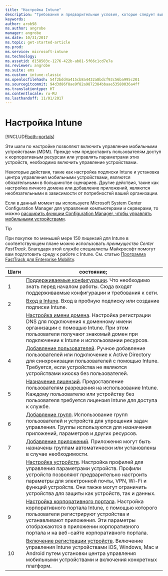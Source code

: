 ```yaml
---
title: "Настройка Intune"
description: "Требования и предварительные условия, которые следует выполнить перед использованием подписки Intune."
keywords: 
author: arob98
ms.author: angrobe
manager: angrobe
ms.date: 10/31/2017
ms.topic: get-started-article
ms.prod: 
ms.service: microsoft-intune
ms.technology: 
ms.assetid: d158503c-1276-422b-ab81-5f66c1cd7e7a
ms.reviewer: angrobe
ms.suite: ems
ms.custom: intune-classic
ms.openlocfilehash: 54f2bdd4a415cb8a4432a8bdcf93c56ba995c201
ms.sourcegitcommit: 94d3d86f8ae9f82a9872384bbaae53580036a4ff
ms.translationtype: HT
ms.contentlocale: ru-RU
ms.lasthandoff: 11/01/2017
---
```

# <a name="set-up-intune"></a>Настройка Intune

[!INCLUDE[both-portals](./includes/note-for-both-portals.md)]

Эти шаги по настройке позволяют включить управление мобильными устройствами (MDM). Прежде чем предоставить пользователям доступ к корпоративным ресурсам или управлять параметрами этих устройств, необходимо включить управление устройствами.

Некоторые действия, такие как настройка подписки Intune и установка центра управления мобильными устройствами, являются обязательными в большинстве сценариев. Другие действия, такие как настройка личного домена или добавление приложений, являются необязательными в зависимости от потребностей вашей организации.

Если в данный момент вы используете Microsoft System Center Configuration Manager для управления компьютерами и серверами, то можно [расширить функции Configuration Manager, чтобы управлять мобильными устройствами](https://docs.microsoft.com/sccm/mdm/understand/choose-between-standalone-intune-and-hybrid-mobile-device-management).

>[!TIP]
>При покупке по меньшей мере 150 лицензий для Intune в соответствующем плане можно использовать *преимущество Center FastTrack*. Благодаря этой службе специалисты Майкрософт помогут вам подготовить среду к работе с Intune. См. статью [Программа FastTrack для Enterprise Mobility](https://docs.microsoft.com/enterprise-mobility-security/Solutions/enterprise-mobility-fasttrack-program).



| Шаги | состояние;  |
| ------------- |-------------|
| 1  | [Поддерживаемые конфигурации](supported-devices-browsers.md). Что необходимо знать перед началом работы. Сюда входят поддерживаемые конфигурации и требования к сети.|
| 2 |  [Вход в Intune](account-sign-up.md). Вход в пробную подписку или создание подписки Intune. |  
| 3 | [Настройка имени домена](custom-domain-name-configure.md). Настройка регистрации DNS для подключения к доменному имени организации с помощью Intune. При этом пользователи получают знакомый домен при подключении к Intune и использовании ресурсов.  |
| 4 | [Добавление пользователей](users-add.md). Ручное добавление пользователей или подключение к Active Directory для синхронизации пользователей с помощью Intune. Требуется, если устройства не являются устройствами киоска без пользователей. |
| 5 | [Назначение лицензий](licenses-assign.md). Предоставление пользователям разрешения на использование Intune. Каждому пользователю или устройству без пользователя требуется лицензия Intune для доступа к службе.|
| 6 |  [Добавление групп](groups-add.md). Использование групп пользователей и устройств для упрощения задач управления. Группы используются для назначения приложений, параметров и других ресурсов. |
| 7 | [Добавление приложений](apps-add.md). Приложения могут быть назначены группам автоматически или установлены в случае необходимости. |
| 8 | [Настройка устройств](device-profiles.md). Настройка профилей для управления параметрами устройств. Профили устройств позволяют предварительно настроить параметры для электронной почты, VPN, Wi-Fi и функций устройств. Они также могут ограничить устройства для защиты как устройств, так и данных.  |
| 9 | [Настройка корпоративного портала](company-portal-app.md). Настройка корпоративного портала Intune, с помощью которого пользователи регистрируют устройства и устанавливают приложения. Эти параметры отображаются в приложении корпоративного портала и на веб-сайте корпоративного портала. |
| 10 | [Включение регистрации устройств](mdm-authority-set.md). Включение управления Intune устройствами iOS, Windows, Mac и Android путем установки центра управления мобильными устройствами и включения конкретных платформ. |
